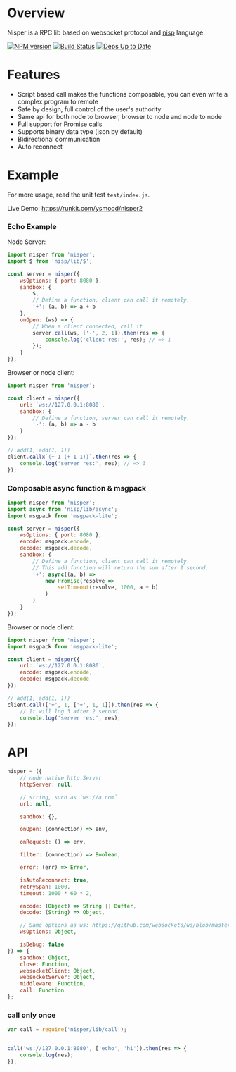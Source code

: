 # Overview

Nisper is a RPC lib based on websocket protocol and [nisp][] language.

[![NPM version](https://badge.fury.io/js/nisper.svg)](http://badge.fury.io/js/nisper) [![Build Status](https://travis-ci.org/ysmood/nisper.svg)](https://travis-ci.org/ysmood/nisper) [![Deps Up to Date](https://david-dm.org/ysmood/nisper.svg?style=flat)](https://david-dm.org/ysmood/nisper)


# Features

- Script based call makes the functions composable, you can even write a complex program to remote
- Safe by design, full control of the user's authority
- Same api for both node to browser, browser to node and node to node
- Full support for Promise calls
- Supports binary data type (json by default)
- Bidirectional communication
- Auto reconnect

# Example

For more usage, read the unit test `test/index.js`.

Live Demo: https://runkit.com/ysmood/nisper2

### Echo Example

Node Server:

```js
import nisper from 'nisper';
import $ from 'nisp/lib/$';

const server = nisper({
    wsOptions: { port: 8080 },
    sandbox: {
        $,
        // Define a function, client can call it remotely.
        '+': (a, b) => a + b
    },
    onOpen: (ws) => {
        // When a client connected, call it
        server.call(ws, ['-', 2, 1]).then(res => {
            console.log('client res:', res); // => 1
        });
    }
});

```

Browser or node client:

```js
import nisper from 'nisper';

const client = nisper({
    url: `ws://127.0.0.1:8080`,
    sandbox: {
        // Define a function, server can call it remotely.
        '-': (a, b) => a - b
    }
});

// add(1, add(1, 1))
client.callx`(+ 1 (+ 1 1))`.then(res => {
    console.log('server res:', res); // => 3
});

```


### Composable async function & msgpack


```js
import nisper from 'nisper';
import async from 'nisp/lib/async';
import msgpack from 'msgpack-lite';

const server = nisper({
    wsOptions: { port: 8080 },
    encode: msgpack.encode,
    decode: msgpack.decode,
    sandbox: {
        // Define a function, client can call it remotely.
        // This add function will return the sum after 1 second.
        '+': async((a, b) =>
            new Promise(resolve =>
                setTimeout(resolve, 1000, a + b)
            )
        )
    }
});
```

Browser or node client:

```js
import nisper from 'nisper';
import msgpack from 'msgpack-lite';

const client = nisper({
    url: `ws://127.0.0.1:8080`,
    encode: msgpack.encode,
    decode: msgpack.decode
});

// add(1, add(1, 1))
client.call(['+', 1, ['+', 1, 1]]).then(res => {
    // It will log 3 after 2 second.
    console.log('server res:', res);
});
```


# API

```js
nisper = ({
    // node native http.Server
    httpServer: null,

    // string, such as `ws://a.com`
    url: null,

    sandbox: {},

    onOpen: (connection) => env,

    onRequest: () => env,

    filter: (connection) => Boolean,

    error: (err) => Error,

    isAutoReconnect: true,
    retrySpan: 1000,
    timeout: 1000 * 60 * 2,

    encode: (Object) => String || Buffer,
    decode: (String) => Object,

    // Same options as ws: https://github.com/websockets/ws/blob/master/doc/ws.md
    wsOptions: Object,

    isDebug: false
}) => {
    sandbox: Object,
    close: Function,
    websocketClient: Object,
    websocketServer: Object,
    middleware: Function,
    call: Function
};
```

### call only once

```js
var call = require('nisper/lib/call');


call('ws://127.0.0.1:8080', ['echo', 'hi']).then(res => {
    console.log(res);
});
```

[nisp]: https://github.com/ysmood/nisp
